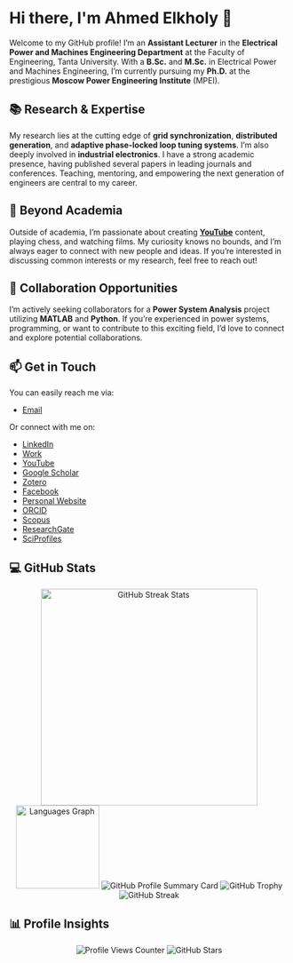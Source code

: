 # Hi there, I'm Ahmed Elkholy 👋

Welcome to my GitHub profile! I’m an **Assistant Lecturer** in the **Electrical Power and Machines Engineering Department** at the Faculty of Engineering, Tanta University. With a **B.Sc.** and **M.Sc.** in Electrical Power and Machines Engineering, I’m currently pursuing my **Ph.D.** at the prestigious **Moscow Power Engineering Institute** (MPEI).

## 📚 Research & Expertise

My research lies at the cutting edge of **grid synchronization**, **distributed generation**, and **adaptive phase-locked loop tuning systems**. I’m also deeply involved in **industrial electronics**. I have a strong academic presence, having published several papers in leading journals and conferences. Teaching, mentoring, and empowering the next generation of engineers are central to my career.

## 🌟 Beyond Academia

Outside of academia, I’m passionate about creating **[YouTube](https://www.youtube.com/@ahmelkholy)** content, playing chess, and watching films. My curiosity knows no bounds, and I’m always eager to connect with new people and ideas. If you’re interested in discussing common interests or my research, feel free to reach out!

## 🤝 Collaboration Opportunities

I’m actively seeking collaborators for a **Power System Analysis** project utilizing **MATLAB** and **Python**. If you’re experienced in power systems, programming, or want to contribute to this exciting field, I’d love to connect and explore potential collaborations.

## 📫 Get in Touch

You can easily reach me via:

- [Email](mailto:ahm_elkholy@outlook.com)
  
Or connect with me on:

- [LinkedIn](https://www.linkedin.com/in/ahmelkholy/)
- [Work](https://tdb2.tanta.edu.eg/staff/ahmelkholy)
- [YouTube](https://www.youtube.com/@ahmelkholy)
- [Google Scholar](https://scholar.google.com/citations?user=KbZs8_AAAAAJ&hl=en)
- [Zotero](https://zotero.org/ahmelkholy)
- [Facebook](https://facebook.com/ahm.m.elkholy)
- [Personal Website](https://ahmelkholy.github.io)
- [ORCID](https://orcid.org/my-orcid?orcid=0000-0002-1834-1175)
- [Scopus](https://scopus.com/authid/detail.uri?authorId=57202189065)
- [ResearchGate](https://researchgate.net/profile/Ahmed-Elkholy-7)
- [SciProfiles](https://sciprofiles.com/profile/amelkholy)

## 💻 GitHub Stats

<div align="center">
  <img width="390" src="https://streak-stats.demolab.com/?user=ahmelkholy&count_private=true&theme=transparent&border_radius=10" alt="GitHub Streak Stats"/>
  <img src="https://github-readme-stats.vercel.app/api/top-langs?username=ahmelkholy&locale=en&hide_title=false&layout=compact&card_width=320&langs_count=5&theme=transparent&hide_border=false&custom_title=Languages" height="150" alt="Languages Graph"/>
  <img src="https://github-profile-summary-cards.vercel.app/api/cards/profile-details?username=ahmelkholy&theme=default" alt="GitHub Profile Summary Card"/>
  <img src="https://github-profile-trophy.vercel.app/?username=ahmelkholy&theme=onedark" alt="GitHub Trophy"/>
  <img src="https://github-readme-streak-stats.herokuapp.com?user=ahmelkholy&theme=highcontrast&hide_border=true" alt="GitHub Streak"/>
</div>

## 📊 Profile Insights

<div align="center">
  <img src="https://komarev.com/ghpvc/?username=ahmelkholy&color=brightgreen" alt="Profile Views Counter"/>
  <img src="https://img.shields.io/github/stars/ahmelkholy?color=ff69b4&style=for-the-badge" alt="GitHub Stars"/>
</div>
